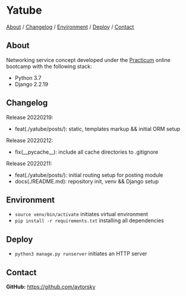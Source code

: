 # Yatube

[About](#about) /
[Changelog](#changelog) /
[Environment](#environment) /
[Deploy](#deploy) /
[Contact](#contact)

## About
Networking service concept developed under the [Practicum](https://practicum.yandex.com/) online bootcamp with the following stack:
* Python 3.7
* Django 2.2.19

## Changelog
Release 20220219:
* feat(./yatube/posts/): static, templates markup && initial ORM setup

Release 20220212:
* fix(\_\_pycache\_\_): include all cache directories to .gitignore

Release 20220211:
* feat(./yatube/posts/): initial routing setup for posting module
* docs(./README.md): repository init, venv && Django setup

## Environment
* `source venv/bin/activate` initiates virtual environment
* `pip install -r requirements.txt` installing all dependencies

## Deploy
* `python3 manage.py runserver` initiates an HTTP server

## Contact
__GitHub:__ <a href="https://github.com/avtorsky" target="_blank">https://github.com/avtorsky</a>
